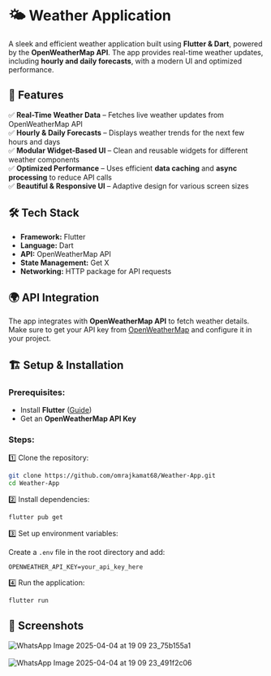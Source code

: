# 🌤 Weather Application  

A sleek and efficient weather application built using **Flutter & Dart**, powered by the **OpenWeatherMap API**. The app provides real-time weather updates, including **hourly and daily forecasts**, with a modern UI and optimized performance.  

## 🚀 Features  

✅ **Real-Time Weather Data** – Fetches live weather updates from OpenWeatherMap API  
✅ **Hourly & Daily Forecasts** – Displays weather trends for the next few hours and days  
✅ **Modular Widget-Based UI** – Clean and reusable widgets for different weather components  
✅ **Optimized Performance** – Uses efficient **data caching** and **async processing** to reduce API calls  
✅ **Beautiful & Responsive UI** – Adaptive design for various screen sizes  

## 🛠 Tech Stack  

- **Framework:** Flutter  
- **Language:** Dart  
- **API:** OpenWeatherMap API  
- **State Management:** Get X  
- **Networking:** HTTP package for API requests  

## 🌍 API Integration  

The app integrates with **OpenWeatherMap API** to fetch weather details. Make sure to get your API key from [OpenWeatherMap](https://openweathermap.org/) and configure it in your project.  

## 🏗 Setup & Installation  

### Prerequisites:  
- Install **Flutter** ([Guide](https://flutter.dev/docs/get-started/install))  
- Get an **OpenWeatherMap API Key**  

### Steps:  

1️⃣ Clone the repository:  
```bash
git clone https://github.com/omrajkamat68/Weather-App.git
cd Weather-App
```

2️⃣ Install dependencies:  
```bash
flutter pub get
```

3️⃣ Set up environment variables:  

Create a `.env` file in the root directory and add:  
```env
OPENWEATHER_API_KEY=your_api_key_here
```

4️⃣ Run the application:  
```bash
flutter run
```

## 📱 Screenshots  

![WhatsApp Image 2025-04-04 at 19 09 23_75b155a1](https://github.com/user-attachments/assets/e6e107e3-74d7-4f9b-aa2e-7230fa335b36)
<br />
<br />
![WhatsApp Image 2025-04-04 at 19 09 23_491f2c06](https://github.com/user-attachments/assets/2dcd1630-3524-4e39-96d5-5228c65ca9c5)




